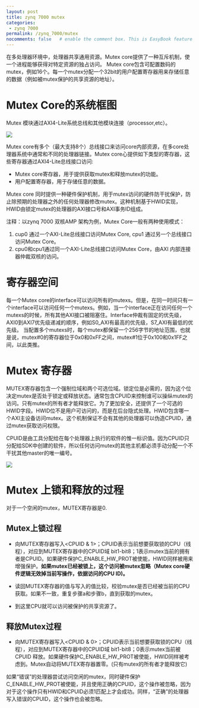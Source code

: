 ```yaml
---
layout: post
title: zynq 7000 mutex
categories: 
 - zynq 7000
permalink: /zynq_7000/mutex
nocomments: false  	# enable the comment box. This is EasyBook feature
---
```


在多处理器环境中，处理器共享通用资源。Mutex core提供了一种互斥机制，使一个进程能够获得对特定资源的独占访问。
Mutex core包含可配置数码的mutex，例如16个。每一个mutex分配一个32bit的用户配置寄存器用来存储任意的数据（例如被mutex保护的共享资源的地址）。


# Mutex Core的系统框图

Mutex 模块通过AXI4-Lite系统总线和其他模块连接（processor,etc）。

![](https://i.imgur.com/tvHonfS.png)

Mutex core有多个（最大支持8个）总线接口来访问core内部资源，在多core处理器系统中通常和不同的处理器链接。Mutex core心提供如下类型的寄存器，这些寄存器通过AXI4-Lite总线接口访问:

- Mutex core寄存器，用于提供获取mutex和释放mutex的功能。
- 用户配置寄存器，用于存储任意的数据。

Mutex core 同时提供一种硬件保护机制，用于mutex访问的硬件防干扰保护，防止除预期的处理器之外的任何处理器修改mutex。这种机制基于HWID实现，HWID由锁定mutex的处理器的AXI接口号和AXI事务ID组成。

注释：以zynq 7000 双核AMP 架构为例，Mutex Core一般有两种使用模式：
1. cup0 通过一个AXI-Lite总线接口访问Mutex Core, cpu1 通过另一个总线接口访问Mutex Core。
2. cpu0和cpu1通过同一个AXI-Lite总线接口访问Mutex Core，由AXI 内部连接器仲裁双核的访问。

# 寄存器空间
	
每一个Mutex core的interface可以访问所有的mutexs。但是，在同一时间只有一个interface可以访问任何一个mutexs。例如，当一个interface正在访问任何一个mutexs的时候，所有其他AXI接口被阻塞住。Interface仲裁有固定的优先级，AXI0到AXI7优先级递减的顺序，例如S0_AXI有最高的优先级，S7_AXI有最低的优先级。
当配置多个mutexs时，每个mutex都保留一个256字节的地址范围，也就是说，mutex#0的寄存器位于0x0和0xFF之间，mutex#1位于0x100和0x1FF之间，以此类推。

# Mutex 寄存器

MUTEX寄存器包含一个强制位域和两个可选位域。锁定位是必需的，因为这个位决定mutex是否处于锁定或释放状态。通常包含CPUID来控制谁可以操纵mutex的访问。只有mutex的所有者才能释放它。为了更加安全，还提供了一个可选的HWID字段。HWID位不是用户可访问的，而是在后台隐式处理。HWID包含哪一个AXI主设备访问mutex。这个机制保证不会有其他的处理器可以伪造CPUID，通过mutex获取访问权限。

CPUID是由工具分配给在每个处理器上执行的软件的惟一标识值。因为CPUID只分配给SDK中创建的软件，所以任何访问mutex的其他主机都必须手动分配一个不干扰其他master的唯一编号。

![](https://i.imgur.com/UJPii3g.png)
 
# Mutex 上锁和释放的过程
对于一个空闲的mutex，MUTEX寄存器是0.

## Mutex上锁过程
- 向MUTEX寄存器写入<CPUID & 1>；CPUID表示当前想要获取锁的CPU（线程），对应到MUTEX寄存器中的CPUID域 bit1-bit8；1表示mutex当前的拥有者是CPUID。如果硬件保护C_ENABLE_HW_PROT被使能，HWID同样被用来增强保护。**如果mutex已经被锁上，这个访问被mutex忽略（Mutex core硬件逻辑无效掉当前写操作，依据访问的CPU ID)。**
	
- 读回MUTEX寄存器的值与写入的值比较，校验mutex是否已经被当前的CPU获取。如果不一致，重复步骤a和步骤b，直到获取的mutex。
- 到这里CPU就可以访问被保护的共享资源了。

## 释放Mutex过程

- 向MUTEX寄存器写入<CPUID & 0>；CPUID表示当前想要获取锁的CPU（线程），对应到MUTEX寄存器中的CPUID域 bit1-bit8；0表示mutex当前被CPUID 释放。如果硬件保护C_ENABLE_HW_PROT被使能，HWID同样被考虑到。Mutex自动将MUTEX寄存器置零。(只有mutex的所有者才能释放它)

如果“错误”的处理器尝试访问空闲的mutex，同时硬件保护C_ENABLE_HW_PROT被使能，并且使用正确的CPUID，这个操作被忽略，因为对于这个操作只有HWID和CPUID必须1匹配上才会成功。同样，“正确”的处理器写入错误的CPUID，这个操作也会被忽略。